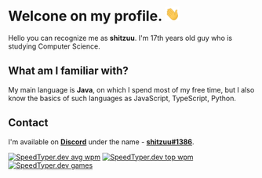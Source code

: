# Welcone on my profile. <img src="https://raw.githubusercontent.com/shitzuu/shitzuu/main/assets/wave.gif" width="30px">
Hello you can recognize me as **shitzuu**. I'm 17th years old guy who is studying Computer Science. 
## What am I familiar with?
My main language is **Java**, on which I spend most of my free time, but I also know the basics of such languages as JavaScript, TypeScript, Python.
## Contact
I'm available on [**Discord**](https://discord.com) under the name - [**shitzuu#1386**](https://discordapp.com/users/316953327936077827).

[<img src="https://api.speedtyper.dev/users/shitzuu/badges/averagewpm" alt="SpeedTyper.dev avg wpm" height="25">](https://www.speedtyper.dev/profile/shitzuu) 
[<img src="https://api.speedtyper.dev/users/shitzuu/badges/topwpm" alt="SpeedTyper.dev top wpm" height="25">](https://www.speedtyper.dev/profile/shitzuu) 
[<img src="https://api.speedtyper.dev/users/shitzuu/badges/gamecount" alt="SpeedTyper.dev games" height="25">](https://www.speedtyper.dev/profile/shitzuu)


